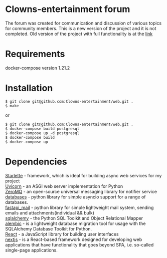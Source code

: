 # Clowns-entertainment forum
The forum was created for communication and discussion of various topics for community members.
This is a new version of the project and it is not completed. Old version of the project with full functionality is at the [link](https://github.com/Clowns-entertainment/web) 
# Requirements
docker-compose version 1.21.2
# Installation
```console
$ git clone git@github.com:Clowns-entertainment/web.git .
$ make
```
or
```console
$ git clone git@github.com:Clowns-entertainment/web.git .
$ docker-compose build postgresql
$ docker-compose up -d postgresql
$ docker-compose build
$ docker-compose up
```
# Dependencies
[Starlette](https://www.starlette.io/) - framework, which is ideal for building async web services for my project  
[Uvicorn](https://www.uvicorn.org/) - an ASGI web server implementation for Python  
[ZeroMQ](https://zeromq.org/) - an open-source universal messaging library for notifier service  
[databases](https://github.com/encode/databases) - python library for simple asyncio support for a range of databases.  
[fastapi_mail](https://github.com/sabuhish/fastapi-mail) - python library for simple lightweight mail system, sending emails and attachments(individual && bulk)  
[sqlalchemy](https://www.sqlalchemy.org/) - the Python SQL Toolkit and Object Relational Mapper  
[alembic](https://alembic.sqlalchemy.org/en/latest/) - is a lightweight database migration tool for usage with the SQLAlchemy Database Toolkit for Python.  
[React](https://reactjs.org/) - a JavaScript library for building user interfaces  
[nextjs](https://nextjs.org/) - is a React-based framework designed for developing web applications that have functionality that goes beyond SPA, i.e. so-called single-page applications.
